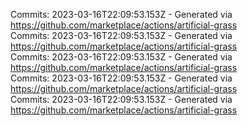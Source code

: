 Commits: 2023-03-16T22:09:53.153Z - Generated via https://github.com/marketplace/actions/artificial-grass
<br>
Commits: 2023-03-16T22:09:53.153Z - Generated via https://github.com/marketplace/actions/artificial-grass
<br>
Commits: 2023-03-16T22:09:53.153Z - Generated via https://github.com/marketplace/actions/artificial-grass
<br>
Commits: 2023-03-16T22:09:53.153Z - Generated via https://github.com/marketplace/actions/artificial-grass
<br>
Commits: 2023-03-16T22:09:53.153Z - Generated via https://github.com/marketplace/actions/artificial-grass
<br>
